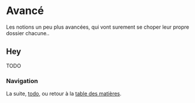 # Avancé

Les notions un peu plus avancées, qui vont surement se choper leur propre dossier chacune..


## Hey

TODO


### Navigation

La suite, [todo](/docs/hue.md), ou retour à la [table des matières](https://github.com/youpiwaza/notes-serveur).